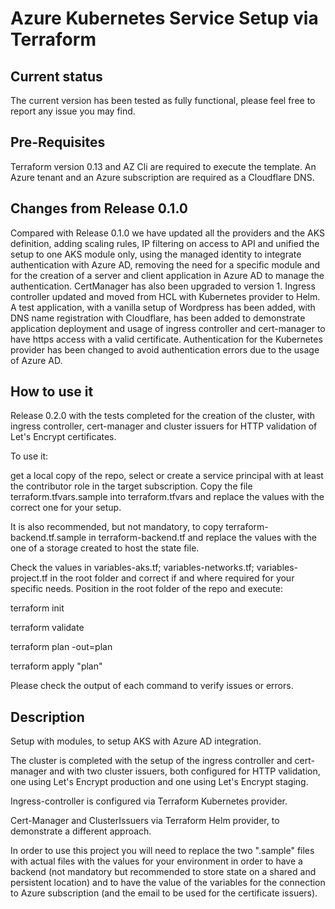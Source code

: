 # Azure Kubernetes Service Setup via Terraform

## Current status

The current version has been tested as fully functional, please feel free to report any issue you may find. 

## Pre-Requisites

Terraform version 0.13 and AZ Cli are required to execute the template. 
An Azure tenant and an Azure subscription are required as a Cloudflare DNS. 

## Changes from Release 0.1.0

Compared with Release 0.1.0 we have updated all the providers and the AKS definition, adding scaling rules, IP filtering on access to API and unified the setup to one AKS module only, using the managed identity to integrate authentication with Azure AD, removing the need for a specific module and for the creation of a server and client application in Azure AD to manage the authentication. 
CertManager has also been upgraded to version 1. 
Ingress controller updated and moved from HCL with Kubernetes provider to Helm. 
A test application, with a vanilla setup of Wordpress has been added, with DNS name registration with Cloudflare, has been added to demonstrate application deployment and usage of ingress controller and cert-manager to have https access with a valid certificate. 
Authentication for the Kubernetes provider has been changed to avoid authentication errors due to the usage of Azure AD. 

## How to use it

Release 0.2.0 with the tests completed for the creation of the cluster, with ingress controller, cert-manager and cluster issuers for HTTP validation of Let's Encrypt certificates.  

To use it: 

get a local copy of the repo, select or create a service principal with at least the contributor role in the target subscription. Copy the file terraform.tfvars.sample into terraform.tfvars and replace the values with the correct one for your setup. 

It is also recommended, but not mandatory, to copy terraform-backend.tf.sample in terraform-backend.tf and replace the values with the one of a storage created to host the state file. 

Check the values in variables-aks.tf; variables-networks.tf; variables-project.tf in the root folder and correct if and where required for your specific needs. 
Position in the root folder of the repo and execute: 

terraform init 

terraform validate 

terraform plan -out=plan 

terraform apply "plan"  


Please check the output of each command to verify issues or errors. 

## Description

Setup with modules, to setup AKS with Azure AD integration. 

The cluster is completed with the setup of the ingress controller and cert-manager and with two cluster issuers, both configured for HTTP validation, one using Let's Encrypt production and one using Let's Encrypt staging. 

Ingress-controller is configured via Terraform Kubernetes provider. 

Cert-Manager and ClusterIssuers via Terraform Helm provider, to demonstrate a different approach. 

In order to use this project you will need to replace the two ".sample" files with actual files with the values for your environment in order to have a backend (not mandatory but recommended to store state on a shared and persistent location) and to have the value of the variables for the connection to Azure subscription (and the email to be used for the certificate issuers). 
